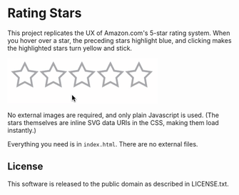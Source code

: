Rating Stars
============

This project replicates the UX of Amazon.com's 5-star rating system. When you hover over a star, the preceding stars highlight blue, and clicking makes the highlighted stars turn yellow and stick.

![stars](stars.gif)

No external images are required, and only plain Javascript is used. (The stars themselves are inline SVG data URIs in the CSS, making them load instantly.)

Everything you need is in `index.html`. There are no external files.


License
-------

This software is released to the public domain as described in LICENSE.txt.
